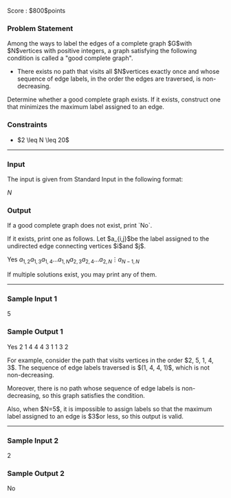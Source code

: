 
<div>

<span>

<span>

<p>
Score : $800$points
</p>

<div>

<section>

### **Problem Statement**

<p>
Among the ways to label the edges of a complete graph $G$with $N$vertices with positive integers, a graph satisfying the following condition is called a "good complete graph".
</p>

<ul>

<li>
There exists no path that visits all $N$vertices exactly once and whose sequence of edge labels, in the order the edges are traversed, is non-decreasing.
</li>

</ul>

<p>
Determine whether a good complete graph exists. If it exists, construct one that minimizes the maximum label assigned to an edge.
</p>

</section>

</div>

<div>

<section>

### **Constraints**

<ul>

<li>
$2 \leq N \leq 20$
</li>

</ul>

</section>

</div>

---

<div>

<div>

<section>

### **Input**

<p>
The input is given from Standard Input in the following format:
</p>

<div>

$N$
</div>

</section>

</div>

<div>

<section>

### **Output**

<p>
If a good complete graph does not exist, print `No`.
</p>

<p>
If it exists, print one as follows. Let $a_{i,j}$be the label assigned to the undirected edge connecting vertices $i$and $j$.
</p>

<div>

Yes
$a_{1,2}$$a_{1,3}$$a_{1,4}$$\dots$$a_{1,N}$$a_{2,3}$$a_{2,4}$$\dots$$a_{2,N}$$\vdots$$a_{N-1,N}$
</div>

<p>
If multiple solutions exist, you may print any of them.
</p>

</section>

</div>

</div>

---

<div>

<section>

### **Sample Input 1**

<div>

5

</div>

</section>

</div>

<div>

<section>

### **Sample Output 1**

<div>

Yes
2 1 4 4
4 3 1
1 3
2

</div>

<p>
For example, consider the path that visits vertices in the order $2, 5, 1, 4, 3$. The sequence of edge labels traversed is $(1, 4, 4, 1)$, which is not non-decreasing.
</p>

<p>
Moreover, there is no path whose sequence of edge labels is non-decreasing, so this graph satisfies the condition.
</p>

<p>
Also, when $N=5$, it is impossible to assign labels so that the maximum label assigned to an edge is $3$or less, so this output is valid.
</p>

</section>

</div>

---

<div>

<section>

### **Sample Input 2**

<div>

2

</div>

</section>

</div>

<div>

<section>

### **Sample Output 2**

<div>

No

</div>

</section>

</div>

</span>

</span>

</div>
